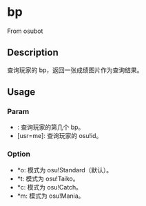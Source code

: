 # bp
From osubot
## Description
查询玩家的 bp，返回一张成绩图片作为查询结果。
## Usage
### Param
- <id>: 查询玩家的第几个 bp。
- [usr=me]: 查询玩家的 osu!id。
### Option
- *o: 模式为 osu!Standard（默认）。
- *t: 模式为 osu!Taiko。
- *c: 模式为 osu!Catch。
- *m: 模式为 osu!Mania。